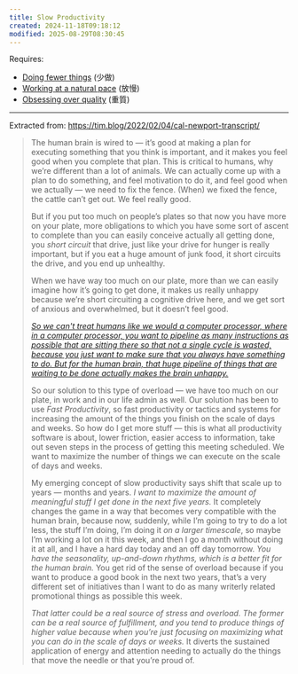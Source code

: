 ```yaml
---
title: Slow Productivity
created: 2024-11-18T09:18:12
modified: 2025-08-29T08:30:45
---
```


Requires:

* [Doing fewer things](if-it-isnt-fuck-yes-then-its-clear-no-thank-you.md) (少做)
* [Working at a natural pace](Slow%20Down%20to%20Speed%20Up.md) (放慢)
* [Obsessing over quality](always-do-your-best-as-possible.md) (重質)

---

Extracted from: <https://tim.blog/2022/02/04/cal-newport-transcript/>

> The human brain is wired to — it’s good at making a plan for executing something that you think is important, and it makes you feel good when you complete that plan. This is critical to humans, why we’re different than a lot of animals. We can actually come up with a plan to do something, and feel motivation to do it, and feel good when we actually — we need to fix the fence. (When) we fixed the fence, the cattle can’t get out. We feel really good.
>
> But if you put too much on people’s plates so that now you have more on your plate, more obligations to which you have some sort of ascent to complete than you can easily conceive actually all getting done, you _short circuit_ that drive, just like your drive for hunger is really important, but if you eat a huge amount of junk food, it short circuits the drive, and you end up unhealthy.
>
> When we have way too much on our plate, more than we can easily imagine how it’s going to get done, it makes us really unhappy because we’re short circuiting a cognitive drive here, and we get sort of anxious and overwhelmed, but it doesn’t feel good.
>
> _[So we can't treat humans like we would a computer processor, where in a computer processor, you want to pipeline as many instructions as possible that are sitting there so that not a single cycle is wasted, because you just want to make sure that you always have something to do. But for the human brain, that huge pipeline of things that are waiting to be done actually makes the brain unhappy.](You%20can%20achieve%20anything%20if%20you%20focus%20on%20one%20thing%20at%20a%20time.md)_
>
> So our solution to this type of overload — we have too much on our plate, in work and in our life admin as well. Our solution has been to use _Fast Productivity_, so fast productivity or tactics and systems for increasing the amount of the things you finish on the scale of days and weeks. So how do I get more stuff — this is what all productivity software is about, lower friction, easier access to information, take out seven steps in the process of getting this meeting scheduled. We want to maximize the number of things we can execute on the scale of days and weeks.
>
> My emerging concept of slow productivity says shift that scale up to years — months and years. _I want to maximize the amount of meaningful stuff I get done in the next five years._ It completely changes the game in a way that becomes very compatible with the human brain, because now, suddenly, while I’m going to try to do a lot less, the stuff I’m doing, I’m doing it _on a larger timescale_, so maybe I’m working a lot on it this week, and then I go a month without doing it at all, and I have a hard day today and an off day tomorrow. _You have the seasonality, up-and-down rhythms, which is a better fit for the human brain._ You get rid of the sense of overload because if you want to produce a good book in the next two years, that’s a very different set of initiatives than I want to do as many writerly related promotional things as possible this week.
>
> _That latter could be a real source of stress and overload. The former can be a real source of fulfillment, and you tend to produce things of higher value because when you’re just focusing on maximizing what you can do in the scale of days or weeks._ It diverts the sustained application of energy and attention needing to actually do the things that move the needle or that you’re proud of.
